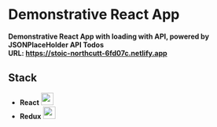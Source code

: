 # **Demonstrative React App**

**Demonstrative React App with loading with API, powered by JSONPlaceHolder API Todos**
<br>
**URL: https://stoic-northcutt-6fd07c.netlify.app**
## **Stack**
* **React** <img src="https://d29fhpw069ctt2.cloudfront.net/icon/image/38737/preview.svg" width="25">
* **Redux** <img src="https://cdn.iconscout.com/icon/free/png-256/redux-283024.png" width="25">
